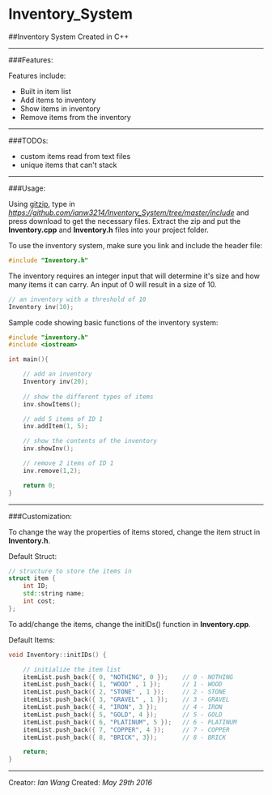 # Inventory_System

##Inventory System Created in C++

---

###Features:


Features include:

- Built in item list
- Add items to inventory
- Show items in inventory
- Remove items from the inventory

---

###TODOs:

- custom items read from text files
- unique items that can't stack

---

###Usage:

Using [gitzip](http://kinolien.github.io/gitzip/), type in *https://github.com/ianw3214/Inventory_System/tree/master/include* and press download to get the necessary files.
Extract the zip and put the **Inventory.cpp** and **Inventory.h** files into your project folder. 

To use the inventory system, make sure you link and include the header file:

```c++
#include "Inventory.h"
```

The inventory requires an integer input that will determine it's size and how many items it can carry. An input of 0 will result in a size of 10.

```c++
// an inventory with a threshold of 10
Inventory inv(10);
```

Sample code showing basic functions of the inventory system:

```c++
#include "inventory.h"
#include <iostream>

int main(){

	// add an inventory
	Inventory inv(20);
	
	// show the different types of items
	inv.showItems();

	// add 5 items of ID 1
	inv.addItem(1, 5);

	// show the contents of the inventory
	inv.showInv();

	// remove 2 items of ID 1
	inv.remove(1,2);

	return 0;
}
```

---

###Customization:

To change the way the properties of items stored, change the item struct in **Inventory.h**.

Default Struct:
```c++
// structure to store the items in
struct item {
	int ID;
	std::string name;
	int cost;
};
```

To add/change the items, change the initIDs() function in **Inventory.cpp**.

Default Items:
```c++
void Inventory::initIDs() {

	// initialize the item list
	itemList.push_back({ 0, "NOTHING", 0 });	// 0 - NOTHING
	itemList.push_back({ 1, "WOOD" , 1 });		// 1 - WOOD
	itemList.push_back({ 2, "STONE" , 1 });		// 2 - STONE
	itemList.push_back({ 3, "GRAVEL" , 1 });	// 3 - GRAVEL
	itemList.push_back({ 4, "IRON", 3 });		// 4 - IRON
	itemList.push_back({ 5, "GOLD", 4 });		// 5 - GOLD
	itemList.push_back({ 6, "PLATINUM", 5 });	// 6 - PLATINUM
	itemList.push_back({ 7, "COPPER", 4 });		// 7 - COPPER
	itemList.push_back({ 8, "BRICK", 3});		// 8 - BRICK

	return;
}
```

---

Creator: *Ian Wang*
Created: *May 29th 2016*
